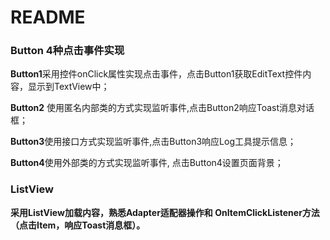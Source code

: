 # README



 ### Button 4种点击事件实现

 **Button1**采用控件onClick属性实现点击事件，点击Button1获取EditText控件内容，显示到TextView中；

 **Button2** 使用匿名内部类的方式实现监听事件,点击Button2响应Toast消息对话框；

 **Button3**使用接口方式实现监听事件,点击Button3响应Log工具提示信息；

 **Button4**使用外部类的方式实现监听事件, 点击Button4设置页面背景；

### ListView

**采用ListView加载内容，熟悉Adapter适配器操作和 OnItemClickListener方法（点击Item，响应Toast消息框）。**

